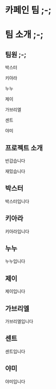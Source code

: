 # 카페인 팀 ;-;

# 팀 소개 ;-;

## 팀원 ;-;

박스터

키아라

누누

제이

가브리엘

센트

야미

## 프로젝트 소개

반갑습니다

재밌습니다

## 박스터

박스터입니다

## 키아라

키아라입니다

## 누누

누누입니다

## 제이

제이입니다

## 가브리엘

가브리엘입니다

## 센트

센트입니다

## 야미

야미입니다
